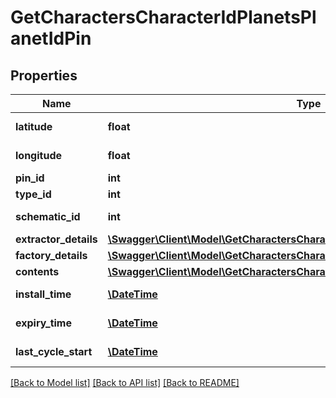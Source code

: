 # GetCharactersCharacterIdPlanetsPlanetIdPin

## Properties
Name | Type | Description | Notes
------------ | ------------- | ------------- | -------------
**latitude** | **float** | latitude number | 
**longitude** | **float** | longitude number | 
**pin_id** | **int** | pin_id integer | 
**type_id** | **int** | type_id integer | 
**schematic_id** | **int** | schematic_id integer | [optional] 
**extractor_details** | [**\Swagger\Client\Model\GetCharactersCharacterIdPlanetsPlanetIdExtractorDetails**](GetCharactersCharacterIdPlanetsPlanetIdExtractorDetails.md) |  | [optional] 
**factory_details** | [**\Swagger\Client\Model\GetCharactersCharacterIdPlanetsPlanetIdFactoryDetails**](GetCharactersCharacterIdPlanetsPlanetIdFactoryDetails.md) |  | [optional] 
**contents** | [**\Swagger\Client\Model\GetCharactersCharacterIdPlanetsPlanetIdContent[]**](GetCharactersCharacterIdPlanetsPlanetIdContent.md) | contents array | [optional] 
**install_time** | [**\DateTime**](\DateTime.md) | install_time string | [optional] 
**expiry_time** | [**\DateTime**](\DateTime.md) | expiry_time string | [optional] 
**last_cycle_start** | [**\DateTime**](\DateTime.md) | last_cycle_start string | [optional] 

[[Back to Model list]](../README.md#documentation-for-models) [[Back to API list]](../README.md#documentation-for-api-endpoints) [[Back to README]](../README.md)


